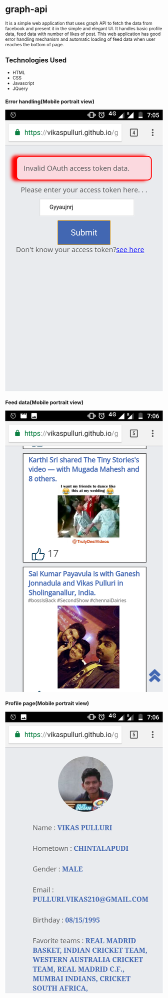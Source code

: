 # graph-api

It is a simple web application that uses graph API to fetch the data from facebook and present it in the simple and elegant UI. It handles basic profile data, feed data with number of likes of post. This web application has good error handling mechanism and automatic loading of feed data when user reaches the bottom of page.

## Technologies Used

- HTML
- CSS
- Javascript
- JQuery


### Error handling(Mobile portrait view)

![Alt text](/images/error-handling.png?raw=true "Error handling")

### Feed data(Mobile portrait view)

![Alt text](/images/feed-view.png?raw=true "Feed data view")

### Profile page(Mobile portrait view)

![Alt text](/images/profile-page.png?raw=true "Profile page view")
